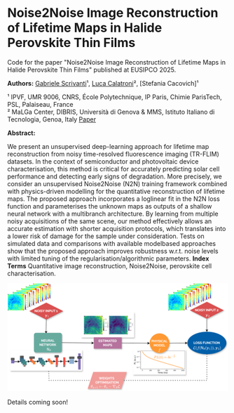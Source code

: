 # Noise2Noise Image Reconstruction of Lifetime Maps in Halide Perovskite Thin Films

Code for the paper "Noise2Noise Image Reconstruction of Lifetime Maps in Halide Perovskite Thin Films" published at EUSIPCO 2025.

**Authors:** [Gabriele Scrivanti](https://gbrscr.github.io/)¹, [Luca Calatroni](https://sites.google.com/view/lucacalatroni/home)², [Stefania Cacovich]¹

¹ IPVF, UMR 9006, CNRS, École Polytechnique, IP Paris, Chimie ParisTech, PSL, Palaiseau, France  
² MaLGa Center, DIBRIS, Università di Genova & MMS, Istituto Italiano di Tecnologia, Genoa, Italy
[Paper](https://eusipco2025.org/wp-content/uploads/pdfs/0001707.pdf)

**Abstract:**

We present an unsupervised deep-learning approach for lifetime map reconstruction from noisy time-resolved fluorescence imaging (TR-FLIM) datasets. In the context of semiconductor and photovoltaic device characterisation, this method is critical for accurately predicting solar cell performance and detecting early signs of degradation. More precisely, we consider an unsupervised Noise2Noise (N2N) training framework combined with physics-driven modelling for the quantitative reconstruction of lifetime maps. The proposed approach incorporates a loglinear fit in the N2N loss function and parameterises the unknown maps as outputs of a shallow neural network with a multibranch architecture. By learning from multiple noisy acquisitions of the same scene, our method effectively allows an accurate estimation with shorter acquisition protocols, which translates into a lower risk of damage for the sample under consideration. Tests on simulated data and comparisons with available modelbased approaches show that the proposed approach improves robustness w.r.t. noise levels with limited tuning of the regularisation/algorithmic parameters.
**Index Terms** Quantitative image reconstruction, Noise2Noise, perovskite cell characterisation.

![image info](N2N.png)

Details coming soon!

